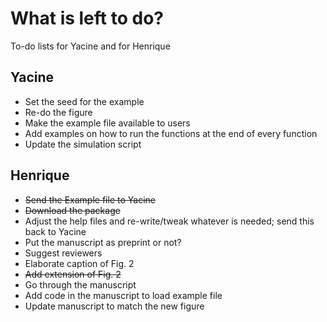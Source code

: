 # What is left to do?
To-do lists for Yacine and for Henrique

## Yacine
- Set the seed for the example
- Re-do the figure
- Make the example file available to users
- Add examples on how to run the functions at the end of every function
- Update the simulation script

## Henrique
- ~~Send the Example file to Yacine~~
- ~~Download the package~~
- Adjust the help files and re-write/tweak whatever is needed; send this back to Yacine
- Put the manuscript as preprint or not?
- Suggest reviewers
- Elaborate caption of Fig. 2
- ~~Add extension of Fig. 2~~
- Go through the manuscript
- Add code in the manuscript to load example file
- Update manuscript to match the new figure
